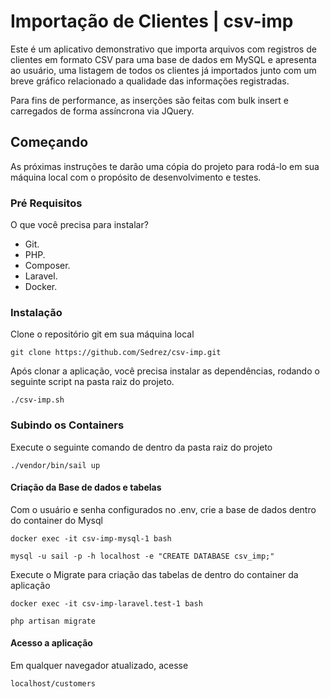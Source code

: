 # Importação de Clientes | csv-imp

Este é um aplicativo demonstrativo que importa arquivos com registros de clientes em formato CSV para uma base de dados em MySQL e apresenta ao usuário, uma listagem de todos os clientes já importados junto com um breve gráfico relacionado a qualidade das informações registradas.

Para fins de performance, as inserções são feitas com bulk insert e carregados de forma assíncrona via JQuery.

## Começando
As próximas instruções te darão uma cópia do projeto para rodá-lo em sua máquina local com o propósito de desenvolvimento e testes.

### Pré Requisitos
O que você precisa para instalar?

* Git.
* PHP.
* Composer.
* Laravel.
* Docker.

### Instalação
Clone o repositório git em sua máquina local

```git clone https://github.com/Sedrez/csv-imp.git```

Após clonar a aplicação, você precisa instalar as dependências, rodando o seguinte script na pasta raiz do projeto.

```
./csv-imp.sh
```

### Subindo os Containers

Execute o seguinte comando de dentro da pasta raiz do projeto
```
./vendor/bin/sail up
```

#### Criação da Base de dados e tabelas

Com o usuário e senha configurados no .env, crie a base de dados dentro do container do Mysql
```
docker exec -it csv-imp-mysql-1 bash
```
```
mysql -u sail -p -h localhost -e "CREATE DATABASE csv_imp;"
```


Execute o Migrate para criação das tabelas de dentro do container da aplicação
```
docker exec -it csv-imp-laravel.test-1 bash
```
```
php artisan migrate
```

#### Acesso a aplicação
Em qualquer navegador atualizado, acesse
```
localhost/customers
```

